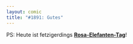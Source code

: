 ```yaml
---
layout: comic
title: "#1891: Gutes"
---
```


PS:
Heute ist fetzigerdings <a href="http://www.fonflatter.de/kalender"><strong>Rosa-Elefanten-Tag</strong></a>!
